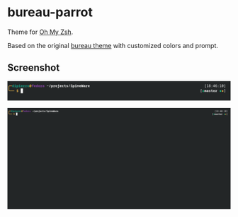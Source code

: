 # bureau-parrot

Theme for [Oh My Zsh](https://github.com/robbyrussell/oh-my-zsh).

Based on the original [bureau theme](https://github.com/robbyrussell/oh-my-zsh/blob/master/themes/bureau.zsh-theme) with customized colors and prompt.

## Screenshot

![Screenshot](screenshot1.png)

![Screenshot](screenshot.png)
